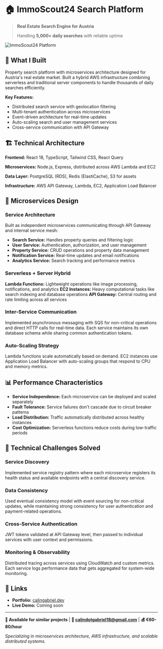 # 🏠 ImmoScout24 Search Platform

> **Real Estate Search Engine for Austria**
> 
> Handling **5,000+ daily searches** with reliable uptime

![ImmoScout24 Platform](https://images.unsplash.com/photo-1560518883-ce09059eeffa?w=800&h=400&fit=crop&crop=entropy&auto=format&q=80)

## 🎯 What I Built

Property search platform with microservices architecture designed for Austria's real estate market. Built a hybrid AWS infrastructure combining serverless and traditional server components to handle thousands of daily searches efficiently.

**Key Features:**
- Distributed search service with geolocation filtering
- Multi-tenant authentication across microservices
- Event-driven architecture for real-time updates
- Auto-scaling search and user management services
- Cross-service communication with API Gateway

## 🏗️ Technical Architecture

**Frontend:** React 18, TypeScript, Tailwind CSS, React Query

**Microservices:** Node.js, Express, distributed across AWS Lambda and EC2

**Data Layer:** PostgreSQL (RDS), Redis (ElastiCache), S3 for assets

**Infrastructure:** AWS API Gateway, Lambda, EC2, Application Load Balancer

## 🔧 Microservices Design

### Service Architecture
Built as independent microservices communicating through API Gateway and internal service mesh:

- **Search Service:** Handles property queries and filtering logic
- **User Service:** Authentication, authorization, and user management  
- **Property Service:** CRUD operations and property data management
- **Notification Service:** Real-time updates and email notifications
- **Analytics Service:** Search tracking and performance metrics

### Serverless + Server Hybrid
**Lambda Functions:** Lightweight operations like image processing, notifications, and analytics
**EC2 Instances:** Heavy computational tasks like search indexing and database operations
**API Gateway:** Central routing and rate limiting across all services

### Inter-Service Communication
Implemented asynchronous messaging with SQS for non-critical operations and direct HTTP calls for real-time data. Each service maintains its own database schema while sharing common authentication tokens.

### Auto-Scaling Strategy
Lambda functions scale automatically based on demand. EC2 instances use Application Load Balancer with auto-scaling groups that respond to CPU and memory metrics.

## 📊 Performance Characteristics

- **Service Independence:** Each microservice can be deployed and scaled separately
- **Fault Tolerance:** Service failures don't cascade due to circuit breaker patterns
- **Load Distribution:** Traffic automatically distributed across healthy instances
- **Cost Optimization:** Serverless functions reduce costs during low-traffic periods

## 🚀 Technical Challenges Solved

### Service Discovery
Implemented service registry pattern where each microservice registers its health status and available endpoints with a central discovery service.

### Data Consistency
Used eventual consistency model with event sourcing for non-critical updates, while maintaining strong consistency for user authentication and payment-related operations.

### Cross-Service Authentication
JWT tokens validated at API Gateway level, then passed to individual services with user context and permissions.

### Monitoring & Observability
Distributed tracing across services using CloudWatch and custom metrics. Each service logs performance data that gets aggregated for system-wide monitoring.

## 🔗 Links

- **Portfolio:** [calingabriel.dev](https://calingabriel.dev)
- **Live Demo:** Coming soon

---

**💼 Available for similar projects** | **📧 calindotgabriel18@gmail.com** | **💰 €60-80/hour**

*Specializing in microservices architecture, AWS infrastructure, and scalable distributed systems.*
